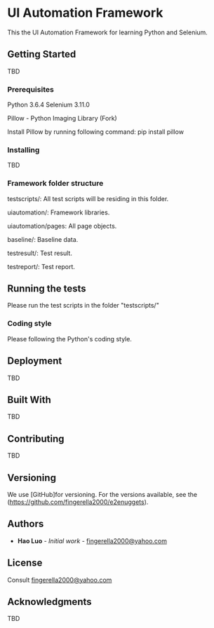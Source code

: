 # UI Automation Framework

This the UI Automation Framework for learning Python and Selenium.

## Getting Started

TBD

### Prerequisites

Python 3.6.4
Selenium 3.11.0

Pillow - Python Imaging Library (Fork)

Install Pillow by running following command:
pip install pillow

### Installing

TBD


### Framework folder structure

testscripts/: 
    All test scripts will be residing in this folder.

uiautomation/: 
    Framework libraries.

uiautomation/pages:
    All page objects.

baseline/:
    Baseline data.

testresult/:
    Test result.

testreport/:
    Test report.

## Running the tests

Please run the test scripts in the folder "testscripts/"


### Coding style

Please following the Python's coding style.

## Deployment

TBD

## Built With

TBD

## Contributing

TBD

## Versioning

We use [GitHub]for versioning. For the versions available, see the (https://github.com/fingerella2000/e2enuggets). 

## Authors

* **Hao Luo** - *Initial work* - fingerella2000@yahoo.com


## License

Consult fingerella2000@yahoo.com

## Acknowledgments

TBD

